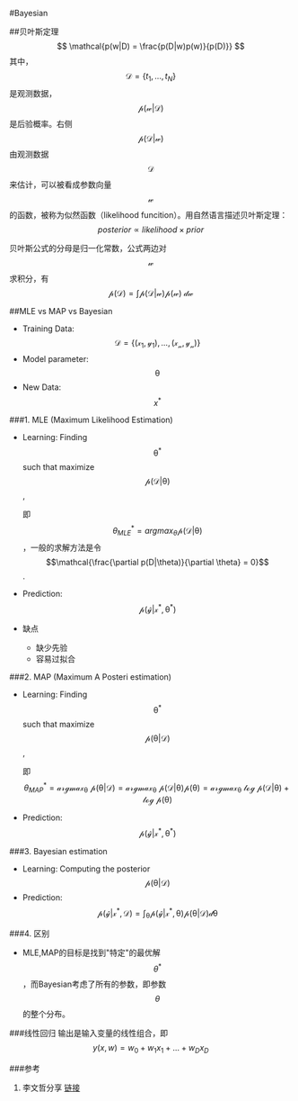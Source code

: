 #Bayesian

##贝叶斯定理
$$
    \mathcal{p(w|D) = \frac{p(D|w)p(w)}{p(D)}}
$$
其中，$$\mathcal{D}=\{t_1,...,t_N\}$$ 是观测数据，$$\mathcal{p(w|D)}$$ 是后验概率。右侧$$\mathcal{p(D|w)}$$由观测数据$$\mathcal{D}$$来估计，可以被看成参数向量$$\mathcal{w}$$的函数，被称为似然函数（likelihood funcition）。用自然语言描述贝叶斯定理：
$$
    posterior \propto likelihood \times prior
$$

贝叶斯公式的分母是归一化常数，公式两边对$$\mathcal{w}$$求积分，有
$$
    \mathcal{p(D) = \int p(D|w)p(w)\ dw}
$$

##MLE vs MAP vs Bayesian

- Training Data: $$ \mathcal{D = \{(x_1, y_1),...,(x_n, y_n)\}} $$
- Model parameter: $$ \mathcal{\theta} $$
- New Data: $$ x^* $$

###1. MLE (Maximum Likelihood Estimation)
- Learning: Finding $$\mathcal{\theta^*}$$ such that maximize $$ \mathcal{p(D|\theta)} $$,  

    即$$\theta^*_{MLE}=argmax_{\theta}\mathcal{p(D|\theta)}$$ ，一般的求解方法是令 $$\mathcal{\frac{\partial p(D|\theta)}{\partial \theta} = 0}$$.
- Prediction: $$ \mathcal{p(\hat y | x^*, \theta^*)} $$
- 缺点
    - 缺少先验
    - 容易过拟合

###2. MAP (Maximum A Posteri estimation)
- Learning: Finding $$\mathcal{\theta^*}$$ such that maximize $$ \mathcal{p(\theta | D)} $$,  
    
    即$$\theta^*_{MAP} = \mathcal{argmax_{\theta}\ p(\theta|D)=argmax_{\theta}\ p(D|\theta)p(\theta) = argmax_{\theta}\ log\ p(D|\theta) + log\ p(\theta) }$$
                
                
- Prediction: $$ \mathcal{p(\hat y | x^*, \theta^*)} $$

###3. Bayesian estimation
- Learning: Computing the posterior $$ \mathcal{p(\theta | D)} $$
- Prediction: $$\mathcal{p(\hat y | x^*, D) = \int_\theta p(\hat y | x^*, \theta)p(\theta|D)d\theta}$$

###4. 区别
- MLE,MAP的目标是找到"特定"的最优解 $$ \theta^* $$，而Bayesian考虑了所有的参数，即参数 $$\theta$$ 的整个分布。

###线性回归
输出是输入变量的线性组合，即
$$
    y(x,w)=w_0 + w_1x_1 + ... + w_Dx_D
$$

 

 ###参考 
 1. 李文哲分享 [链接](http://www.chinahadoop.cn/course/586/learn#lesson/11556)
 

 
 
 
 
   
